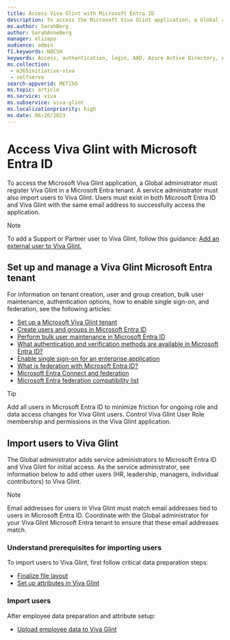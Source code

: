```yaml
---
title: Access Viva Glint with Microsoft Entra ID
description: To access the Microsoft Viva Glint application, a Global administrator must first register Viva Glint in a Microsoft Entra tenant.
ms.author: SarahBerg
author: SarahAnneBerg
manager: elizapo
audience: admin
f1.keywords: NOCSH
keywords: Access, authentication, login, AAD, Azure Active Directory, Azure AD, sign in 
ms.collection: 
 - m365initiative-viva
 - selfserve
search-appverid: MET150
ms.topic: article
ms.service: viva
ms.subservice: viva-glint
ms.localizationpriority: high
ms.date: 06/20/2023
---
```


# Access Viva Glint with Microsoft Entra ID

To access the Microsoft Viva Glint application, a Global administrator must register Viva Glint in a Microsoft Entra tenant. A service administrator must also import users to Viva Glint. Users must exist in both Microsoft Entra ID and Viva Glint with the same email address to successfully access the application.

>[!NOTE]
> To add a Support or Partner user to Viva Glint, follow this guidance: [Add an external user to Viva Glint.](https://go.microsoft.com/fwlink/?linkid=2240483)

<a name='set-up-and-manage-a-viva-glint-azure-active-directory-tenant'></a>

## Set up and manage a Viva Glint Microsoft Entra tenant

For information on tenant creation, user and group creation, bulk user maintenance, authentication options, how to enable single sign-on, and federation, see the following articles:

- [Set up a Microsoft Viva Glint tenant](https://go.microsoft.com/fwlink/?linkid=2230741)
- [Create users and groups in Microsoft Entra ID](/training/modules/create-users-and-groups-in-azure-active-directory/)
- [Perform bulk user maintenance in Microsoft Entra ID](/training/modules/manage-user-accounts-licenses-microsoft-365/7-perform-bulk-user-maintenance-azure-active-directory)
- [What authentication and verification methods are available in Microsoft Entra ID?](/azure/active-directory/authentication/concept-authentication-methods)
- [Enable single sign-on for an enterprise application](/azure/active-directory/manage-apps/add-application-portal-setup-sso)
- [What is federation with Microsoft Entra ID?](/entra/identity/hybrid/connect/whatis-fed)
- [Microsoft Entra Connect and federation](/entra/identity/hybrid/connect/how-to-connect-fed-whatis)
- [Microsoft Entra federation compatibility list](/entra/identity/hybrid/connect/how-to-connect-fed-compatibility)

>[!TIP]
> Add all users in Microsoft Entra ID to minimize friction for ongoing role and data access changes for Viva Glint users. Control Viva Glint User Role membership and permissions in the Viva Glint application.

## Import users to Viva Glint

The Global administrator adds service administrators to Microsoft Entra ID and Viva Glint for initial access. As the service administrator, see information below to add other users (HR, leadership, managers, individual contributors) to Viva Glint.

> [!NOTE]
> Email addresses for users in Viva Glint must match email addresses tied to users in Microsoft Entra ID. Coordinate with the Global administrator for your Viva Glint Microsoft Entra tenant to ensure that these email addresses match.

### Understand prerequisites for importing users

To import users to Viva Glint, first follow critical data preparation steps:

- [Finalize file layout](https://go.microsoft.com/fwlink/?linkid=2230914)
- [Set up attributes in Viva Glint](https://go.microsoft.com/fwlink/?linkid=2230742)

### Import users

After employee data preparation and attribute setup:

- [Upload employee data to Viva Glint](https://go.microsoft.com/fwlink/?linkid=2230742)
